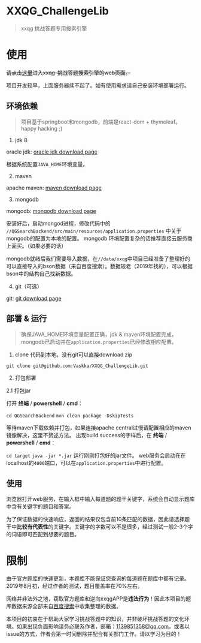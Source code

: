 # XXQG_ChallengeLib

> xxqg 挑战答题专用搜索引擎

# 使用

~~请点击[这里](http://129.204.216.249:4000/main)进入xxqg-挑战答题搜索引擎的web页面。~~

项目开发较早，上面服务器续不起了。如有使用需求请自己安装环境部署运行。

## 环境依赖

> 项目基于springboot和mongodb，前端是react-dom + thymeleaf。happy hacking ;)

1. jdk 8

oracle jdk: [oracle jdk download page](https://www.oracle.com/cn/java/technologies/javase/javase-jdk8-downloads.html)

根据系统配置`JAVA_HOME`环境变量。

2. maven

apache maven: [maven download page](https://maven.apache.org/download.cgi)

3. mongodb

mongodb: [mongodb download page](https://www.mongodb.com/try/download/community)

安装好后，启动mongod进程，修改代码中的 `//QGSearchBackend/src/main/resources/application.properties` 中关于mongodb的配置为本地的配置。
mongodb 环境配置复杂的话推荐直接云服务商上面买。（如果必要的话）

mongodb就绪后我们需要导入数据，在`//data/xxqg`中项目已经准备了整理好的可以直接导入的bson数据（来自百度搜索）。数据较老（2019年找的），可以根据bson中的结构自己找新数据。

4. git（可选）

git: [git download page](https://git-scm.com/downloads)

## 部署 & 运行

> 确保JAVA_HOME环境变量配置正确，jdk & maven环境配置完成，mongodb已启动并在`application.properties`已经修改相应配置。

1. clone 代码到本地，没有git可以直接download zip

`git clone git@github.com:Vaskka/XXQG_ChallengeLib.git`

2. 打包部署

2.1 打包jar
  
打开 **终端** / **powershell** / **cmd**： 

`cd QGSearchBackend`
`mvn clean package -DskipTests`

等待maven下载依赖并打包，如果连接apache central过慢请配置相应的maven镜像解决，这里不赘述方法。
出现build success的字样后，在 **终端** / **powershell** / **cmd**： 

`cd target`
`java -jar *.jar`
运行刚刚打包好的jar文件。
web服务会启动在在localhost的`4000`端口，可以在`application.properties`中进行配置。

## 使用

浏览器打开web服务，在输入框中输入每道题的题干关键字，系统会自动显示题库中含有关键字的题目和答案。

为了保证数据的快速响应，返回的结果仅包含前10条匹配的数据，因此请选择题干中**比较有代表性**的关键字。关键字的字数可以不是很多，经过测试一般2-3个字的词语即可匹配到想要的题目。

# 限制

由于官方题库的快速更新，本题库不能保证您查询的每道题在题库中都有记录。2019年8月初，经过作者的测试，题目覆盖率在70%左右。

网络并非法外之地，窃取官方题库和逆向xxqgAPP是**违法行为**！因此本项目的题库数据来源全部来自[百度搜索](https://www.baidu.com/s?wd=%E6%8C%91%E6%88%98%E7%AD%94%E9%A2%98%E9%A2%98%E5%BA%93)中收集整理的数据。

本项目的初衷在于帮助大家学习挑战答题中的知识，并非破坏挑战答题的文化环境。如果出现负面影响请务必联系作者，邮箱：1139851358@qq.com，或者以issue的方式，作者会第一时间删除并配合有关部门工作。请以学习为目的！
